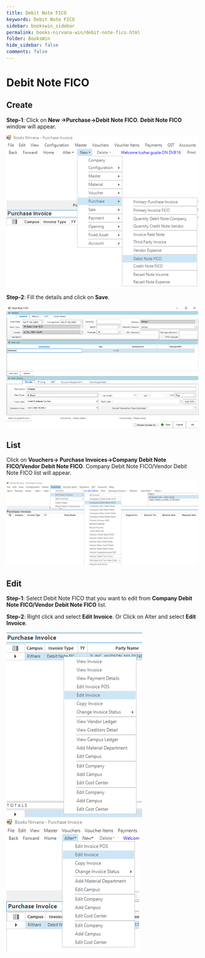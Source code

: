 ```yaml
---
title: Debit Note FICO
keywords: Debit Note FICO
sidebar: bookswin_sidebar
permalink: books-nirvana-win/debit-note-fico.html
folder: BooksWin
hide_sidebar: false
comments: false
---
```


# Debit Note FICO

## Create

**Step-1**: Click on **New ->Purchase->Debit Note FICO**. **Debit Note FICO** window will appear.

![](/images/DebitNoteFICOSelectMenu.png)

**Step-2**: Fill the details and click on **Save**.

![](/images/DebitNoteFICOSelectForm.png)


## List

Click on **Vouchers-> Purchase Invoices->Company Debit Note FICO/Vendor Debit Note FICO**. Company Debit Note FICO/Vendor Debit Note FICO list will appear.

 ![](/images/DebitNoteFICOList.png)

## Edit

**Step-1**: Select Debit Note FICO that you want to edit from **Company Debit Note FICO/Vendor Debit Note FICO** list.

**Step-2**: Right click and select **Edit Invoice**.
                                         Or
             Click on Alter and select **Edit Invoice**.
			 
![](/images/DebitNoteFICOEdit.png)
![](/images/DebitNoteFICOEdit1.png)

